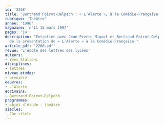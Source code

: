 ```yaml
---
id: '2268'
title: 'Bertrand Poirot-Delpech : « L’Alerte », à la Comédie-Française'
rubrique: 'Théâtre'
annee: '1996'
magazine: 'n°11 15 mars 1997'
pages: '14'
description: 'Entretien avec Jean-Pierre Miquel et Bertrand Poirot-Delpech à l’occasion
  de la présentation de « L’Alerte » à la Comédie-Française.'
article_pdf: '2268.pdf'
revue: 'L’école des lettres des lycées'
auteurs:
- Yves Stalloni
disciplines:
- lettres
niveau_etudes:
- première
oeuvres:
- L’Alerte
ecrivains:
- Bertrand Poirot-Delpech
programmes:
- objet d’étude - théâtre
siecles:
- 20e siècle
---
```

